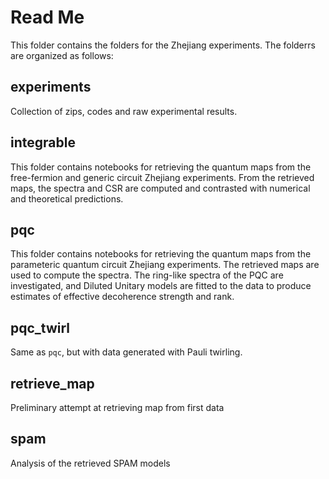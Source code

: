 # Read Me

This folder contains the folders for the Zhejiang experiments. The folderrs are organized as follows:

## experiments

Collection of zips, codes and raw experimental results. 

## integrable

This folder contains notebooks for retrieving the quantum maps from the free-fermion and generic circuit Zhejiang experiments. From the retrieved maps, the spectra and CSR are computed and contrasted with numerical and theoretical predictions.

## pqc

This folder contains notebooks for retrieving the quantum maps from the parameteric quantum circuit Zhejiang experiments. The retrieved maps are used to compute the spectra. The ring-like spectra of the PQC are investigated, and Diluted Unitary models are fitted to the data to produce estimates of effective decoherence strength and rank.

## pqc_twirl

Same as `pqc`, but with data generated with Pauli twirling.

## retrieve_map

Preliminary attempt at retrieving map from first data

## spam

Analysis of the retrieved SPAM models